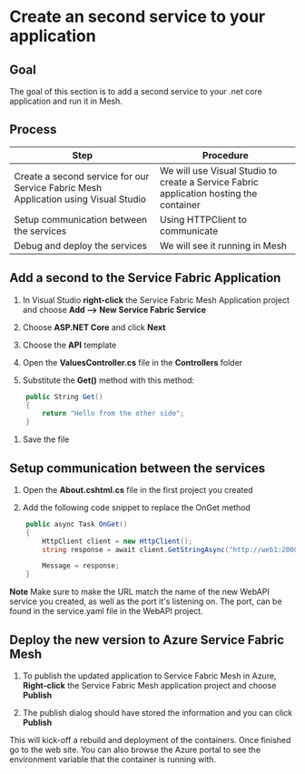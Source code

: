 # Create an second service to your application

## Goal

The goal of this section is to add a second service to your .net core application and run it in Mesh.

## Process

| **Step**                                         | **Procedure**                                                                                                                                |
| ------------------------------------------------ | -------------------------------------------------------------------------------------------------------------------------------------------- |
| Create a second service for our Service Fabric Mesh Application using Visual Studio       | We will use Visual Studio to create a Service Fabric application hosting the container |
| Setup communication between the services | Using HTTPClient to communicate |
| Debug and deploy the services              | We will see it running in Mesh |

## Add a second to the Service Fabric Application

1. In Visual Studio **right-click** the Service Fabric Mesh Application project and choose **Add --> New Service Fabric Service**

1. Choose **ASP.NET Core** and click **Next**

1. Choose the **API** template

1. Open the **ValuesController.cs** file in the **Controllers** folder

1. Substitute the **Get()** method with this method:

```c#
    public String Get()
    {
        return "Hello from the other side";
    }
```

1. Save the file

## Setup communication between the services

1. Open the **About.cshtml.cs** file in the first project you created

1. Add the following code snippet to replace the OnGet method

```c#
    public async Task OnGet()
    {
        HttpClient client = new HttpClient();
        string response = await client.GetStringAsync("http://web1:2008/api/values);

        Message = response;
    }
```

**Note** Make sure to make the URL match the name of the new WebAPI service you created, as well as the port it's listening on. The port, can be found in the service.yaml file in the WebAPI project.

## Deploy the new version to Azure Service Fabric Mesh

1. To publish the updated application to Service Fabric Mesh in Azure, **Right-click** the Service Fabric Mesh application project and choose **Publish**

1. The publish dialog should have stored the information and you can click **Publish**

This will kick-off a rebuild and deployment of the containers. Once finished go to the web site. You can also browse the Azure portal to see the environment variable that the container is running with.